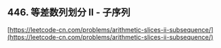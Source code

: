 **446. 等差数列划分 II - 子序列**  
---
[https://leetcode-cn.com/problems/arithmetic-slices-ii-subsequence/](https://leetcode-cn.com/problems/arithmetic-slices-ii-subsequence/)  
